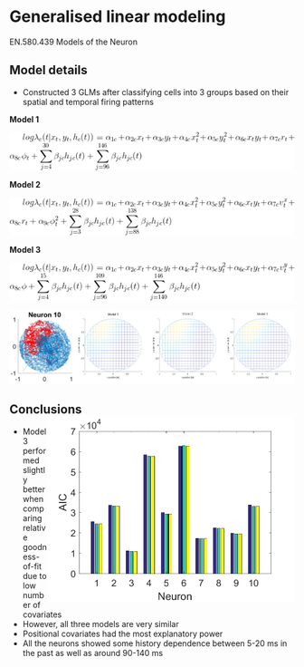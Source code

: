 # Generalised linear modeling
EN.580.439 Models of the Neuron

## Model details
- Constructed 3 GLMs after classifying cells into 3 groups based on their spatial and temporal firing patterns

**Model 1**

![alt text](figs/readme/model_1.gif "model 1")

**Model 2**

![alt text](figs/readme/model_2.gif "model 2")

**Model 3**

![alt text](figs/readme/model_3.gif "model 3")


![alt text](figs/readme/side-by-side.png "neuron 10")

## Conclusions <img src="figs/171205-224634-AIC.png" width="438" height="328" align="right">
- Model 3 performed slightly better when comparing relative goodness-of-fit due to low number of covariates
- However, all three models are very similar
- Positional covariates had the most explanatory power
- All the neurons showed some history dependence between 5-20 ms in the past as well as around 90-140 ms
